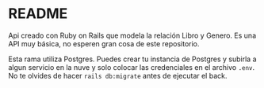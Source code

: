 # README

Api creado con Ruby on Rails que modela la relación Libro y Genero. Es una API muy básica, no esperen gran cosa de este repositorio.

Esta rama utiliza Postgres. Puedes crear tu instancia de Postgres y subirla a algun servicio en la nuve y solo colocar las credenciales en el archivo `.env`. No te olvides de hacer `rails db:migrate` antes de ejecutar el back.